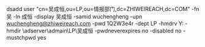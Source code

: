 

dsadd user "cn=吴成恒,ou=LP,ou=情报部门,dc=ZHIWEIREACH,dc=COM" -fn 吴 -ln 成恒 -display 吴成恒 -samid wuchengheng -upn wuchengheng@zhiweireach.com -pwd 1Q2W3e4r -dept LP -hmdrv Y:  -hmdir \\adserver\admain\LP\吴成恒 -pwdneverexpires no -disabled no -mustchpwd yes

